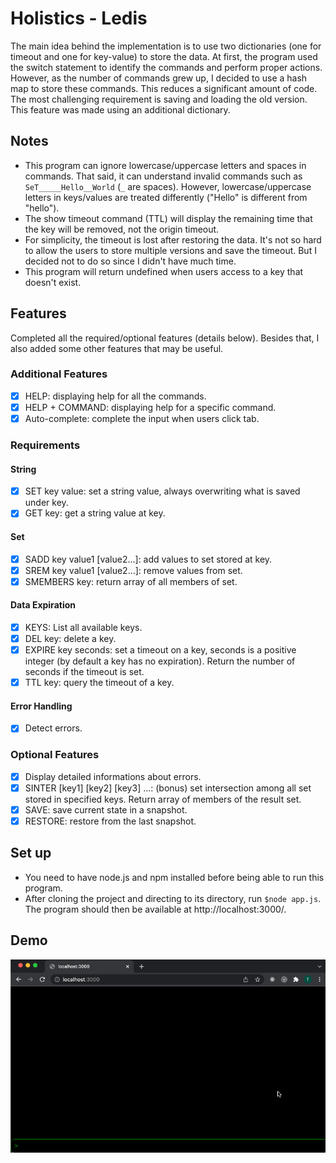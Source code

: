 # Holistics - Ledis

The main idea behind the implementation is to use two dictionaries (one for timeout and one for key-value) to store the data. At first, the program used the switch statement to identify the commands and perform proper actions. However, as the number of commands grew up, I decided to use a hash map to store these commands. This reduces a significant amount of code. The most challenging requirement is saving and loading the old version. This feature was made using an additional dictionary.

## Notes

- This program can ignore lowercase/uppercase letters and spaces in commands. That said, it can understand invalid commands such as `SeT_____Hello__World` (`_` are spaces). However, lowercase/uppercase letters in keys/values are treated differently ("Hello" is different from "hello").
- The show timeout command (TTL) will display the remaining time that the key will be removed, not the origin timeout.
- For simplicity, the timeout is lost after restoring the data. It's not so hard to allow the users to store multiple versions and save the timeout. But I decided not to do so since I didn't have much time.
- This program will return undefined when users access to a key that doesn't exist.

## Features

Completed all the required/optional features (details below). Besides that, I also added some other features that may be useful.

### Additional Features

- [x] HELP: displaying help for all the commands.
- [x] HELP + COMMAND: displaying help for a specific command.
- [x] Auto-complete: complete the input when users click tab.

### Requirements

#### String

- [x] SET key value: set a string value, always overwriting what is saved under key.
- [x] GET key: get a string value at key.

#### Set

- [x] SADD key value1 [value2...]: add values to set stored at key.
- [x] SREM key value1 [value2...]: remove values from set.
- [x] SMEMBERS key: return array of all members of set.

#### Data Expiration

- [x] KEYS: List all available keys.
- [x] DEL key: delete a key.
- [x] EXPIRE key seconds: set a timeout on a key, seconds is a positive integer (by default a key has no expiration). Return the number of seconds if the timeout is set.
- [x] TTL key: query the timeout of a key.

#### Error Handling

- [x] Detect errors.

### Optional Features

- [x] Display detailed informations about errors.
- [x] SINTER [key1] [key2] [key3] ...: (bonus) set intersection among all set stored in specified keys. Return array of members of the result set.
- [x] SAVE: save current state in a snapshot.
- [x] RESTORE: restore from the last snapshot.

## Set up

- You need to have node.js and npm installed before being able to run this program.
- After cloning the project and directing to its directory, run ` $node app.js `. The program should then be available at http://localhost:3000/.

## Demo
![](demo.gif)
